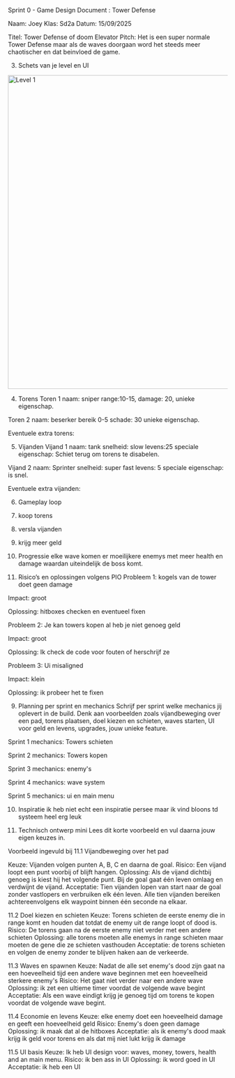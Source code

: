 Sprint 0 - Game Design Document : Tower Defense


Naam: Joey
Klas: Sd2a
Datum: 15/09/2025

Titel: Tower Defense of doom
Elevator Pitch: Het is een super normale Tower Defense maar als de waves doorgaan word het steeds meer chaotischer en dat beinvloed de game.

3. Schets van je level en UI
<img width="1152" height="720" alt="Level 1" src="https://github.com/user-attachments/assets/6dfa8452-6456-42cc-b498-160c2c4d8b89" />

4. Torens
Toren 1
naam: sniper
range:10-15,
damage: 20,
unieke eigenschap.

Toren 2 
naam: beserker
bereik 0-5
schade: 30 
unieke eigenschap.

Eventuele extra torens:



5. Vijanden
Vijand 1
naam: tank
snelheid: slow
levens:25
speciale eigenschap: Schiet terug om torens te disabelen.

Vijand 2 
naam: Sprinter
snelheid: super fast 
levens: 5 
speciale eigenschap: is snel.

Eventuele extra vijanden:



6. Gameplay loop

  1. koop torens
  2. versla vijanden
  3. krijg meer geld

7. Progressie
elke wave komen er moeilijkere enemys met meer health en damage waardan uiteindelijk de boss komt.



9. Risico’s en oplossingen volgens PIO
Probleem 1: kogels van de tower doet geen damage

Impact: groot

Oplossing: hitboxes checken en eventueel fixen

Probleem 2: Je kan towers kopen al heb je niet genoeg geld

Impact: groot

Oplossing: Ik check de code voor fouten of herschrijf ze

Probleem 3: Ui misaligned

Impact: klein

Oplossing: ik probeer het te fixen

9. Planning per sprint en mechanics
Schrijf per sprint welke mechanics jij oplevert in de build. Denk aan voorbeelden zoals vijandbeweging over een pad, torens plaatsen, doel kiezen en schieten, waves starten, UI voor geld en levens, upgrades, jouw unieke feature.

Sprint 1 mechanics: Towers schieten

Sprint 2 mechanics: Towers kopen

Sprint 3 mechanics: enemy's 

Sprint 4 mechanics: wave system

Sprint 5 mechanics: ui en main menu



10. Inspiratie
ik heb niet echt een inspiratie persee maar ik vind bloons td systeem heel erg leuk



11. Technisch ontwerp mini
Lees dit korte voorbeeld en vul daarna jouw eigen keuzes in.

Voorbeeld ingevuld bij 11.1 Vijandbeweging over het pad

Keuze: Vijanden volgen punten A, B, C en daarna de goal.
Risico: Een vijand loopt een punt voorbij of blijft hangen.
Oplossing: Als de vijand dichtbij genoeg is kiest hij het volgende punt. Bij de goal gaat één leven omlaag en verdwijnt de vijand.
Acceptatie: Tien vijanden lopen van start naar de goal zonder vastlopers en verbruiken elk één leven. Alle tien vijanden bereiken achtereenvolgens elk waypoint binnen één seconde na elkaar.

11.2 Doel kiezen en schieten
Keuze: Torens schieten de eerste enemy die in range komt en houden dat totdat de enemy uit de range loopt of dood is.
Risico: De torens gaan na de eerste enemy niet verder met een andere schieten
Oplossing: alle torens moeten alle enemys in range schieten maar moeten de gene die ze schieten vasthouden
Acceptatie: de torens schieten en volgen de enemy zonder te blijven haken aan de verkeerde.

11.3 Waves en spawnen
Keuze: Nadat de alle set enemy's dood zijn gaat na een hoeveelheid tijd een andere wave beginnen met een hoeveelheid sterkere enemy's
Risico: Het gaat niet verder naar een andere wave
Oplossing: ik zet een ultieme timer voordat de volgende wave begint
Acceptatie: Als een wave eindigt krijg je genoeg tijd om torens te kopen voordat de volgende wave begint.

11.4 Economie en levens
Keuze: elke enemy doet een hoeveelheid damage en geeft een hoeveelheid geld
Risico: Enemy's doen geen damage
Oplossing: ik maak dat al de hitboxes
Acceptatie: als ik enemy's dood maak krijg ik geld voor torens en als dat mij niet lukt krijg ik damage

11.5 UI basis
Keuze: Ik heb UI design voor: waves, money, towers, health and an main menu.
Risico: ik ben ass in UI
Oplossing: ik word goed in UI
Acceptatie: ik heb een UI
